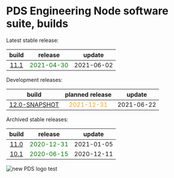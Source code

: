 
PDS Engineering Node software suite, builds
===========================================


Latest stable release:  

|build|release|update|
| :---: | :---: | :---: |
|[11.1](./11.1)|<span style="color:green">2021-04-30</span>|2021-06-02|
  


Development releases:  

|build|planned release|update|
| :---: | :---: | :---: |
|[12.0-SNAPSHOT](./12.0-SNAPSHOT)|<span style="color:orange">2021-12-31</span>|2021-06-22|
  


Archived stable releases:  

|build|release|update|
| :---: | :---: | :---: |
|[11.0](./11.0)|<span style="color:green">2020-12-31</span>|2021-01-05|
|[10.1](./10.1)|<span style="color:green">2020-06-15</span>|2020-12-11|
  
![new PDS logo test](https://nasa-pds.github.io/pdsen-corral/images/logo.png)